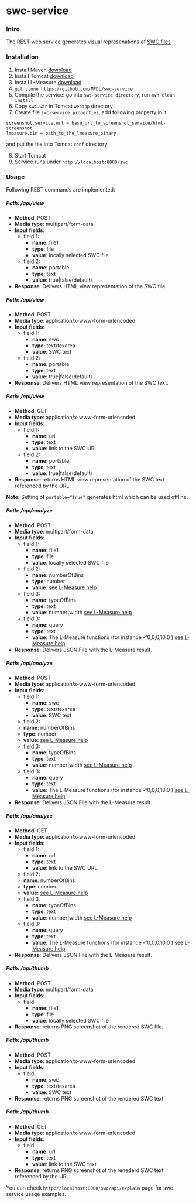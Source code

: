 swc-service
===========

### Intro
The REST web service generates visual represenations of [SWC files](http://research.mssm.edu/cnic/swc.html)    


### Installation

1. Install Maven [download](http://maven.apache.org/download.cgi)
2. Install Tomcat [download](http://maven.apache.org/download.cgi)
3. Install L-Measure [download](http://cng.gmu.edu/Lm/)
4. `git clone https://github.com/MPDL/swc-service`
5. Compile the service: go into `swc-service directory`, run `mvn clean install`
6. Copy `swc.war` in Tomcat `webapp` directory
7. Create file `swc-service.properties`, add following property in it
```
screenshot.service.url = base_url_to_screenshot_service/html-screenshot
lmeasure.bin = path_to_the_lmeasure_binary
```
 and put the file into Tomcat `conf` directory

8. Start Tomcat
9. Service runs under `http://localhost:8080/swc`

### Usage

Following REST commands are implemented:

##### **Path**: /api/view
- **Method**: POST
- **Media type**: multipart/form-data
- **Input fields**: 
  - field 1:
    - **name**: file1
    - **type**: file
    - **value**: locally selected SWC file
  - field 2:
    - **name**: portable
    - **type**: text
    - **value**: true|false(default)
- **Response**:
Delivers HTML view representation of the SWC file. 
 
##### **Path**: /api/view
- **Method**: POST
- **Media type**: application/x-www-form-urlencoded
- **Input fields**: 
  - field 1:
    - **name**: swc
    - **type**: text/texarea
    - **value**: SWC text
  - field 2:
    - **name**: portable
    - **type**: text
    - **value**: true|false(default)
- **Response**:
Delivers HTML view representation of the SWC text. 

##### **Path**: /api/view
- **Method**: GET
- **Media type**: application/x-www-form-urlencoded
- **Input fields**: 
  - field 1:
    - **name**: url
    - **type**: text
    - **value**: link to the SWC URL
  - field 2:
    - **name**: portable
    - **type**: text
    - **value**: true|false(default)
- **Response**:
returns HTML view representation of the SWC text referenced by the URL. 

**Note:** Setting of `portable="true"` generates html which can be used offline.

##### **Path**: /api/analyze
- **Method**: POST
- **Media type**: multipart/form-data
- **Input fields**: 
  - field 1:
    - **name**: file1
    - **type**: file
    - **value**: locally selected SWC file
  - field 2:
    - **name**: numberOfBins
    - **type**: number
    - **value**: [see L-Measure help](http://cng.gmu.edu/Lm/help/index.htm)
  - field 3:
    - **name**: typeOfBins
    - **type**: text
    - **value**: number|width [see L-Measure help](http://cng.gmu.edu/Lm/help/index.htm)
  - field 3:
    - **name**: query
    - **type**: text
    - **value**: The L-Measure functions (for instance -f0,0,0,10.0 ) [see L-Measure help](http://cng.gmu.edu/Lm/help/index.htm)
- **Response**:
Delivers JSON File with the L-Measure result. 
 
##### **Path**: /api/analyze
- **Method**: POST
- **Media type**: application/x-www-form-urlencoded
- **Input fields**: 
  - field 1:
    - **name**: swc
    - **type**: text/texarea
    - **value**: SWC text
   - field 2:
    - **name**: numberOfBins
    - **type**: number
    - **value**: [see L-Measure help](http://cng.gmu.edu/Lm/help/index.htm)
  - field 3:
    - **name**: typeOfBins
    - **type**: text
    - **value**: number|width [see L-Measure help](http://cng.gmu.edu/Lm/help/index.htm)
  - field 3:
    - **name**: query
    - **type**: text
    - **value**: The L-Measure functions (for instance -f0,0,0,10.0 ) [see L-Measure help](http://cng.gmu.edu/Lm/help/index.htm)
- **Response**:
Delivers JSON File with the L-Measure result. 

##### **Path**: /api/analyze
- **Method**: GET
- **Media type**: application/x-www-form-urlencoded
- **Input fields**: 
  - field 1:
    - **name**: url
    - **type**: text
    - **value**: link to the SWC URL
   - field 2:
    - **name**: numberOfBins
    - **type**: number
    - **value**: [see L-Measure help](http://cng.gmu.edu/Lm/help/index.htm)
  - field 3:
    - **name**: typeOfBins
    - **type**: text
    - **value**: number|width [see L-Measure help](http://cng.gmu.edu/Lm/help/index.htm)
  - field 3:
    - **name**: query
    - **type**: text
    - **value**: The L-Measure functions (for instance -f0,0,0,10.0 ) [see L-Measure help](http://cng.gmu.edu/Lm/help/index.htm)
- **Response**:
Delivers JSON File with the L-Measure result. 

##### **Path**: /api/thumb
- **Method**: POST
- **Media type**: multipart/form-data
- **Input fields**: 
  - field:
    - **name**: file1
    - **type**: file
    - **value**: locally selected SWC file
- **Response**:
returns PNG screenshot of the rendered SWC file. 
 
##### **Path**: /api/thumb
- **Method**: POST
- **Media type**: application/x-www-form-urlencoded
- **Input fields**: 
  - field:
    - **name**: swc
    - **type**: text/texarea
    - **value**: SWC text
- **Response**:
returns PNG screenshot of the rendered SWC text


##### **Path**: /api/thumb
- **Method**: GET
- **Media type**: application/x-www-form-urlencoded
- **Input fields**: 
  - field:
    - **name**: url
    - **type**: text
    - **value**: link to the SWC text 
- **Response**:
returns PNG screenshot of the renederd SWC text referenced by the URL. 


You can check `http://localhost:8080/swc/api/explain` page for swc-service usage examples.   
